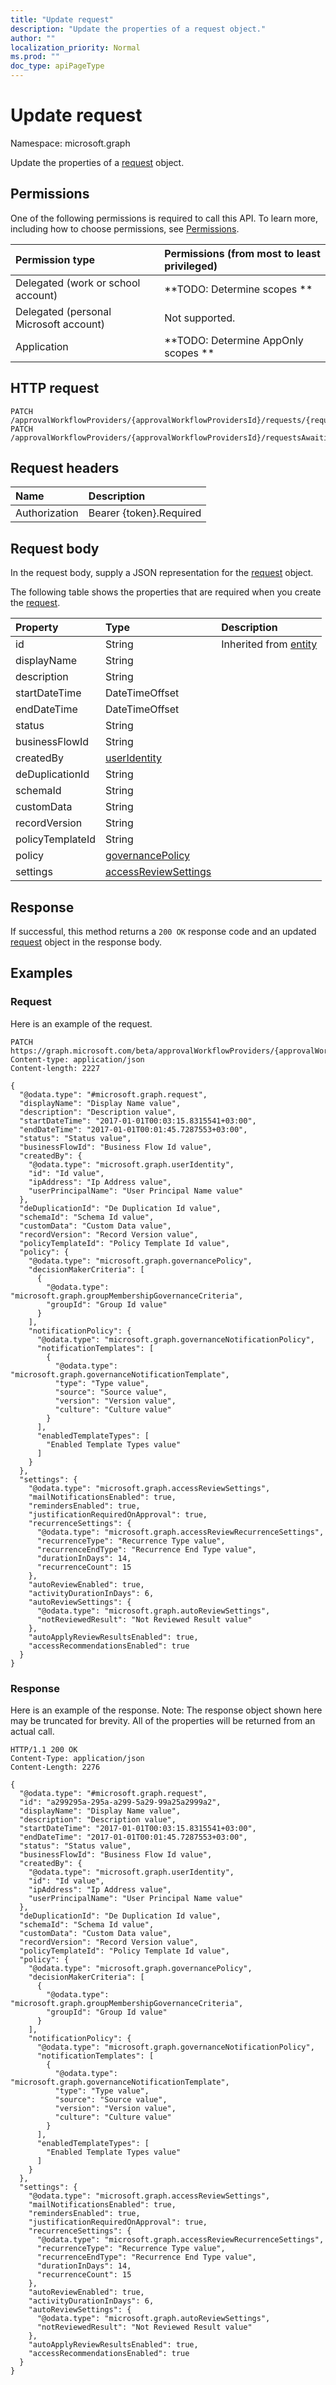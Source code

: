 ```yaml
---
title: "Update request"
description: "Update the properties of a request object."
author: ""
localization_priority: Normal
ms.prod: ""
doc_type: apiPageType
---
```


# Update request

Namespace: microsoft.graph

Update the properties of a [request](../resources/request.md) object.

## Permissions
One of the following permissions is required to call this API. To learn more, including how to choose permissions, see [Permissions](/concepts/permissions-reference.md).

|Permission type|Permissions (from most to least privileged)|
|:---|:---|
|Delegated (work or school account)|**TODO: Determine scopes **|
|Delegated (personal Microsoft account)|Not supported.|
|Application|**TODO: Determine AppOnly scopes **|

## HTTP request
<!-- {
  "blockType": "ignored"
}
-->
``` http
PATCH /approvalWorkflowProviders/{approvalWorkflowProvidersId}/requests/{requestId}
PATCH /approvalWorkflowProviders/{approvalWorkflowProvidersId}/requestsAwaitingMyDecision/{requestId}
```

## Request headers
|Name|Description|
|:---|:---|
|Authorization|Bearer {token}.Required|

## Request body
In the request body, supply a JSON representation for the [request](../resources/request.md) object.

The following table shows the properties that are required when you create the [request](../resources/request.md).

|Property|Type|Description|
|:---|:---|:---|
|id|String| Inherited from [entity](../resources/entity.md)|
|displayName|String||
|description|String||
|startDateTime|DateTimeOffset||
|endDateTime|DateTimeOffset||
|status|String||
|businessFlowId|String||
|createdBy|[userIdentity](../resources/useridentity.md)||
|deDuplicationId|String||
|schemaId|String||
|customData|String||
|recordVersion|String||
|policyTemplateId|String||
|policy|[governancePolicy](../resources/governancepolicy.md)||
|settings|[accessReviewSettings](../resources/accessreviewsettings.md)||



## Response
If successful, this method returns a `200 OK` response code and an updated [request](../resources/request.md) object in the response body.

## Examples

### Request
Here is an example of the request.
<!-- {
  "blockType": "request",
  "name": "update_request"
}
-->
``` http
PATCH https://graph.microsoft.com/beta/approvalWorkflowProviders/{approvalWorkflowProvidersId}/requests/{requestId}
Content-type: application/json
Content-length: 2227

{
  "@odata.type": "#microsoft.graph.request",
  "displayName": "Display Name value",
  "description": "Description value",
  "startDateTime": "2017-01-01T00:03:15.8315541+03:00",
  "endDateTime": "2017-01-01T00:01:45.7287553+03:00",
  "status": "Status value",
  "businessFlowId": "Business Flow Id value",
  "createdBy": {
    "@odata.type": "microsoft.graph.userIdentity",
    "id": "Id value",
    "ipAddress": "Ip Address value",
    "userPrincipalName": "User Principal Name value"
  },
  "deDuplicationId": "De Duplication Id value",
  "schemaId": "Schema Id value",
  "customData": "Custom Data value",
  "recordVersion": "Record Version value",
  "policyTemplateId": "Policy Template Id value",
  "policy": {
    "@odata.type": "microsoft.graph.governancePolicy",
    "decisionMakerCriteria": [
      {
        "@odata.type": "microsoft.graph.groupMembershipGovernanceCriteria",
        "groupId": "Group Id value"
      }
    ],
    "notificationPolicy": {
      "@odata.type": "microsoft.graph.governanceNotificationPolicy",
      "notificationTemplates": [
        {
          "@odata.type": "microsoft.graph.governanceNotificationTemplate",
          "type": "Type value",
          "source": "Source value",
          "version": "Version value",
          "culture": "Culture value"
        }
      ],
      "enabledTemplateTypes": [
        "Enabled Template Types value"
      ]
    }
  },
  "settings": {
    "@odata.type": "microsoft.graph.accessReviewSettings",
    "mailNotificationsEnabled": true,
    "remindersEnabled": true,
    "justificationRequiredOnApproval": true,
    "recurrenceSettings": {
      "@odata.type": "microsoft.graph.accessReviewRecurrenceSettings",
      "recurrenceType": "Recurrence Type value",
      "recurrenceEndType": "Recurrence End Type value",
      "durationInDays": 14,
      "recurrenceCount": 15
    },
    "autoReviewEnabled": true,
    "activityDurationInDays": 6,
    "autoReviewSettings": {
      "@odata.type": "microsoft.graph.autoReviewSettings",
      "notReviewedResult": "Not Reviewed Result value"
    },
    "autoApplyReviewResultsEnabled": true,
    "accessRecommendationsEnabled": true
  }
}
```

### Response
Here is an example of the response. Note: The response object shown here may be truncated for brevity. All of the properties will be returned from an actual call.
<!-- {
  "blockType": "response",
  "truncated": true
}
-->
``` http
HTTP/1.1 200 OK
Content-Type: application/json
Content-Length: 2276

{
  "@odata.type": "#microsoft.graph.request",
  "id": "a299295a-295a-a299-5a29-99a25a2999a2",
  "displayName": "Display Name value",
  "description": "Description value",
  "startDateTime": "2017-01-01T00:03:15.8315541+03:00",
  "endDateTime": "2017-01-01T00:01:45.7287553+03:00",
  "status": "Status value",
  "businessFlowId": "Business Flow Id value",
  "createdBy": {
    "@odata.type": "microsoft.graph.userIdentity",
    "id": "Id value",
    "ipAddress": "Ip Address value",
    "userPrincipalName": "User Principal Name value"
  },
  "deDuplicationId": "De Duplication Id value",
  "schemaId": "Schema Id value",
  "customData": "Custom Data value",
  "recordVersion": "Record Version value",
  "policyTemplateId": "Policy Template Id value",
  "policy": {
    "@odata.type": "microsoft.graph.governancePolicy",
    "decisionMakerCriteria": [
      {
        "@odata.type": "microsoft.graph.groupMembershipGovernanceCriteria",
        "groupId": "Group Id value"
      }
    ],
    "notificationPolicy": {
      "@odata.type": "microsoft.graph.governanceNotificationPolicy",
      "notificationTemplates": [
        {
          "@odata.type": "microsoft.graph.governanceNotificationTemplate",
          "type": "Type value",
          "source": "Source value",
          "version": "Version value",
          "culture": "Culture value"
        }
      ],
      "enabledTemplateTypes": [
        "Enabled Template Types value"
      ]
    }
  },
  "settings": {
    "@odata.type": "microsoft.graph.accessReviewSettings",
    "mailNotificationsEnabled": true,
    "remindersEnabled": true,
    "justificationRequiredOnApproval": true,
    "recurrenceSettings": {
      "@odata.type": "microsoft.graph.accessReviewRecurrenceSettings",
      "recurrenceType": "Recurrence Type value",
      "recurrenceEndType": "Recurrence End Type value",
      "durationInDays": 14,
      "recurrenceCount": 15
    },
    "autoReviewEnabled": true,
    "activityDurationInDays": 6,
    "autoReviewSettings": {
      "@odata.type": "microsoft.graph.autoReviewSettings",
      "notReviewedResult": "Not Reviewed Result value"
    },
    "autoApplyReviewResultsEnabled": true,
    "accessRecommendationsEnabled": true
  }
}
```

